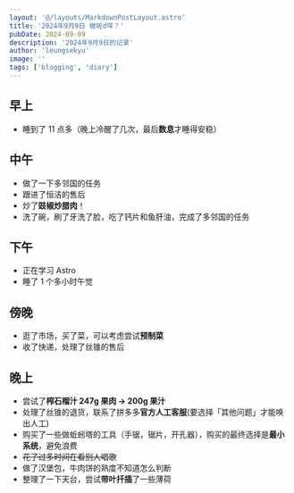 ```yaml
---
layout: '@/layouts/MarkdownPostLayout.astro'
title: '2024年9月9日 做咗d咩？'
pubDate: 2024-09-09
description: '2024年9月9日的记录'
author: 'leungsekyu'
image: ''
tags: ['blogging', 'diary']
---
```


## 早上

- 睡到了 11 点多（晚上冷醒了几次，最后**数息**才睡得安稳）

## 中午

- 做了一下多邻国的任务
- 跟进了恒洁的售后
- 炒了**豉椒炒腊肉**！
- 洗了碗，刷了牙洗了脸，吃了钙片和鱼肝油，完成了多邻国的任务

## 下午

- 正在学习 Astro
- 睡了 1 个多小时午觉

## 傍晚

- 逛了市场，买了菜，可以考虑尝试**预制菜**
- 收了快递，处理了丝锥的售后

## 晚上

- 尝试了**榨石榴汁 247g 果肉 -> 200g 果汁**
- 处理了丝锥的退货，联系了拼多多**官方人工客服**(要选择「其他问题」才能唤出人工)
- 购买了一些做蚯蚓塔的工具（手锯，锯片，开孔器），购买的最终选择是**最小系统**，避免浪费
- ~~花了过多时间在看别人唱歌~~
- 做了汉堡包，牛肉饼的熟度不知道怎么判断
- 整理了一下天台，尝试**带叶扦插**了一些薄荷
